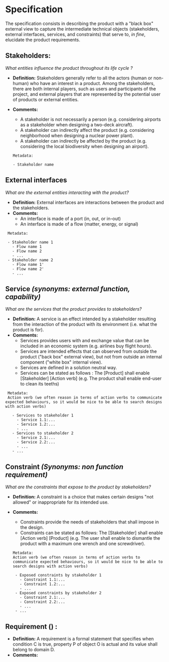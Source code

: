 # **Specification**

The specification consists in describing the product with a "black box" external view to capture the intermediate technical objects (stakeholders, external interfaces, services, and constraints) that serve to, *in fine*, elucidate the product requirements. 

## **Stakeholders:**
*What entities influence the product throughout its life cycle ?*

- **Definition:** Stakeholders generally refer to all the actors (human or non-human) who have an interest in a product. Among the stakeholders, there are both internal players, such as users and participants of the project, and external players that are represented by the potential user of products or external entities.

- **Comments:**

  - A stakeholder is not necessarily a person (e.g. considering airports as a stakeholder when designing a two-deck aircraft).
  - A stakeholder can indirectly affect the product (e.g. considering neighborhood when designing a nuclear power plant).
  - A stakeholder can indirectly be affected by the product (e.g. considering the local biodiversity when designing an airport).

  ```
  Metadata:
  
  - Stakeholder name
  ```

## **External interfaces**
*What are the external entities interacting with the product?*

- **Definition:**  External interfaces are interactions between the product and the stakeholders.
- **Comments:**
  - An interface is made of a port (in, out, or in-out)
  - An interface is made of a flow (matter, energy, or signal)
  
 ```
  Metadata:
  
  - Stakeholder name 1
    - Flow name 1
    - Flow name 2
    - ...
  - Stakeholder name 2
    - Flow name 1'
    - Flow name 2'
    - ...
  ```

## Service *(synonyms: external function, capability)* 
*What are the services that the product provides to stakeholders?*

- **Definition:** A service is an effect intended by a stakeholder resulting from the interaction of the product with its environment (i.e. what the  product is for).
- **Comments:**
  - Services provides users with and exchange value that can be included in an economic system (e.g. airlines buy flight hours).
  - Services are intended effects that can observed from outside the product ("back box" external view), but not from outside an internal component ("white box" internal view).
  - Services are defined in a solution neutral way.
  - Services can be stated as follows : The [Product] shall enable [Stakeholder] [Action verb] (e.g. The product shall enable end-user to clean its teeths)
  
 ```
  Metadata:
  Action verb (we often reason in terms of action verbs to communicate expected behaviours, so it would be nice to be able to search designs with action verbs)
  
    - Services to stakeholder 1
      - Service 1.1:...
      - Service 1.2:...
      - ...
    - Services to stakeholder 2
      - Service 2.1:...
      - Service 2.2:...
      - ...
    - ...
  ```
## Constraint *(Synonyms: non function requirement)*
*What are the constraints that expose to the product by stakeholders?*

- **Definition:**  A constraint is a choice that makes certain designs "not allowed" or inappropriate for its intended use.
- **Comments:**
  - Constraints provide the needs of stakeholders that shall impose in the design.
  - Constraints can be stated as follows: The [Stakeholder] shall enable [Action verb] [Product] (e.g. The user shall enable to dismantle the product with a maximum one wrench and one screwdriver).
  
   ```
  Metadata:
  Action verb (we often reason in terms of action verbs to communicate expected behaviours, so it would be nice to be able to search designs with action verbs)
  
    - Exposed constraints by stakeholder 1
      - Constraint 1.1:...
      - Constraint 1.2:...
      - ...
    - Exposed constraints by stakeholder 2
      - Constraint 2.1:...
      - Constraint 2.2:...
      - ...
    - ...
  ```

## **Requirement () :**

- **Definition:** A requirement is a formal statement that specifies when condition C is true, property P of object O is actual and its value shall belong  to domain D.
- **Comments:**


